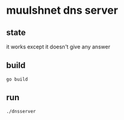 # muulshnet dns server

## state
it works except it doesn't give any answer 

## build
`go build`

## run
`./dnsserver`